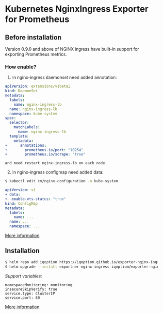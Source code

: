 # Kubernetes NginxIngress Exporter for Prometheus
## Before installation

Version 0.9.0 and above of NGINX ingress have built-in support for exporting Prometheus metrics.

### How enable?
1) In nginx-ingress daemonset need added annotation:

```YAML
apiVersion: extensions/v1beta1
kind: DaemonSet
metadata:
  labels:
    name: nginx-ingress-lb
  name: nginx-ingress-lb
  namespace: kube-system
spec:
  selector:
    matchLabels:
      name: nginx-ingress-lb
  template:
    metadata:
+      annotations:
+        prometheus.io/port: "10254"
+        prometheus.io/scrape: "true"
```
`and need restart nginx-ingress-lb on each node.`

2) In nginx-ingress configmap need added data:
```bash
$ kubectl edit cm/nginx-configuration -n kube-system
```

```YAML
apiVersion: v1
+ data:
+  enable-vts-status: "true"
kind: ConfigMap
metadata:
  labels:
    name: ...
  name: ...
  namespace: ...
```
[More information](https://docs.gitlab.com/ee/user/project/integrations/prometheus_library/nginx_ingress.html#manually-setting-up-nginx-ingress-for-prometheus-monitoring)

## Installation

```bash
$ helm repo add iqoption https://iqoption.github.io/exporter-nginx-ingress
$ helm upgrade --install exportner-nginx-ingress iqoption/exporter-nginx-ingress --tiller-namespace kube-system
```

*Support variables:*
```
namespaceMonitoring: monitoring
insecureSkipVerify: true
service.type: ClusterIP
service.port: 80
```

[More information](https://github.com/coreos/prometheus-operator/blob/master/Documentation/user-guides/running-exporters.md)
